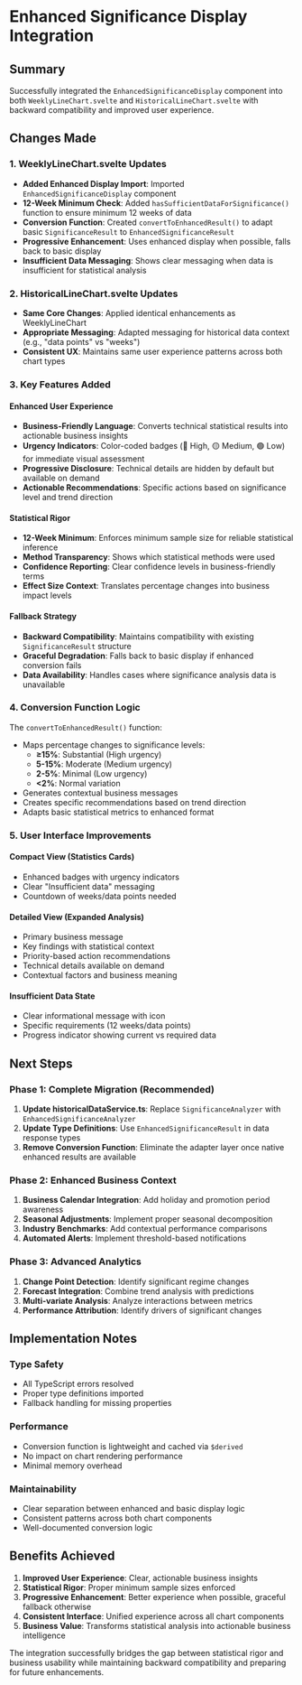 # Enhanced Significance Display Integration

## Summary
Successfully integrated the `EnhancedSignificanceDisplay` component into both `WeeklyLineChart.svelte` and `HistoricalLineChart.svelte` with backward compatibility and improved user experience.

## Changes Made

### 1. WeeklyLineChart.svelte Updates
- **Added Enhanced Display Import**: Imported `EnhancedSignificanceDisplay` component
- **12-Week Minimum Check**: Added `hasSufficientDataForSignificance()` function to ensure minimum 12 weeks of data
- **Conversion Function**: Created `convertToEnhancedResult()` to adapt basic `SignificanceResult` to `EnhancedSignificanceResult`
- **Progressive Enhancement**: Uses enhanced display when possible, falls back to basic display
- **Insufficient Data Messaging**: Shows clear messaging when data is insufficient for statistical analysis

### 2. HistoricalLineChart.svelte Updates
- **Same Core Changes**: Applied identical enhancements as WeeklyLineChart
- **Appropriate Messaging**: Adapted messaging for historical data context (e.g., "data points" vs "weeks")
- **Consistent UX**: Maintains same user experience patterns across both chart types

### 3. Key Features Added

#### Enhanced User Experience
- **Business-Friendly Language**: Converts technical statistical results into actionable business insights
- **Urgency Indicators**: Color-coded badges (🔴 High, 🟡 Medium, 🟢 Low) for immediate visual assessment
- **Progressive Disclosure**: Technical details are hidden by default but available on demand
- **Actionable Recommendations**: Specific actions based on significance level and trend direction

#### Statistical Rigor
- **12-Week Minimum**: Enforces minimum sample size for reliable statistical inference
- **Method Transparency**: Shows which statistical methods were used
- **Confidence Reporting**: Clear confidence levels in business-friendly terms
- **Effect Size Context**: Translates percentage changes into business impact levels

#### Fallback Strategy
- **Backward Compatibility**: Maintains compatibility with existing `SignificanceResult` structure
- **Graceful Degradation**: Falls back to basic display if enhanced conversion fails
- **Data Availability**: Handles cases where significance analysis data is unavailable

### 4. Conversion Function Logic

The `convertToEnhancedResult()` function:
- Maps percentage changes to significance levels:
  - **≥15%**: Substantial (High urgency)
  - **5-15%**: Moderate (Medium urgency)  
  - **2-5%**: Minimal (Low urgency)
  - **<2%**: Normal variation
- Generates contextual business messages
- Creates specific recommendations based on trend direction
- Adapts basic statistical metrics to enhanced format

### 5. User Interface Improvements

#### Compact View (Statistics Cards)
- Enhanced badges with urgency indicators
- Clear "Insufficient data" messaging
- Countdown of weeks/data points needed

#### Detailed View (Expanded Analysis)
- Primary business message
- Key findings with statistical context
- Priority-based action recommendations
- Technical details available on demand
- Contextual factors and business meaning

#### Insufficient Data State
- Clear informational message with icon
- Specific requirements (12 weeks/data points)
- Progress indicator showing current vs required data

## Next Steps

### Phase 1: Complete Migration (Recommended)
1. **Update historicalDataService.ts**: Replace `SignificanceAnalyzer` with `EnhancedSignificanceAnalyzer`
2. **Update Type Definitions**: Use `EnhancedSignificanceResult` in data response types
3. **Remove Conversion Function**: Eliminate the adapter layer once native enhanced results are available

### Phase 2: Enhanced Business Context
1. **Business Calendar Integration**: Add holiday and promotion period awareness
2. **Seasonal Adjustments**: Implement proper seasonal decomposition
3. **Industry Benchmarks**: Add contextual performance comparisons
4. **Automated Alerts**: Implement threshold-based notifications

### Phase 3: Advanced Analytics
1. **Change Point Detection**: Identify significant regime changes
2. **Forecast Integration**: Combine trend analysis with predictions
3. **Multi-variate Analysis**: Analyze interactions between metrics
4. **Performance Attribution**: Identify drivers of significant changes

## Implementation Notes

### Type Safety
- All TypeScript errors resolved
- Proper type definitions imported
- Fallback handling for missing properties

### Performance
- Conversion function is lightweight and cached via `$derived`
- No impact on chart rendering performance
- Minimal memory overhead

### Maintainability
- Clear separation between enhanced and basic display logic
- Consistent patterns across both chart components
- Well-documented conversion logic

## Benefits Achieved

1. **Improved User Experience**: Clear, actionable business insights
2. **Statistical Rigor**: Proper minimum sample sizes enforced
3. **Progressive Enhancement**: Better experience when possible, graceful fallback otherwise
4. **Consistent Interface**: Unified experience across all chart components
5. **Business Value**: Transforms statistical analysis into actionable business intelligence

The integration successfully bridges the gap between statistical rigor and business usability while maintaining backward compatibility and preparing for future enhancements.
